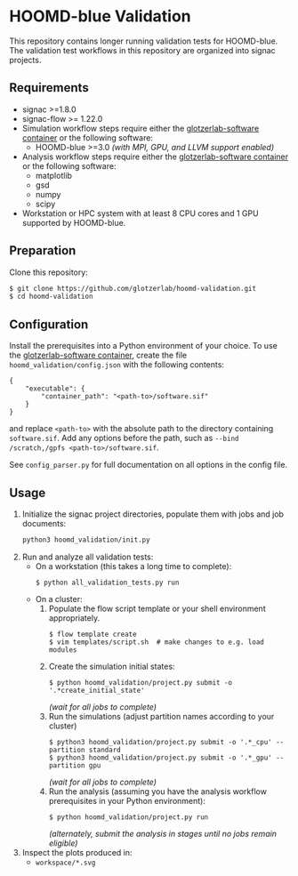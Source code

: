 # HOOMD-blue Validation

This repository contains longer running validation tests for HOOMD-blue. The
validation test workflows in this repository are organized into signac projects.

## Requirements

* signac >=1.8.0
* signac-flow >= 1.22.0
* Simulation workflow steps require either the [glotzerlab-software container]
  or the following software:
    * HOOMD-blue >=3.0 *(with MPI, GPU, and LLVM support enabled)*
* Analysis workflow steps require either the [glotzerlab-software container] or
  the following software:
    * matplotlib
    * gsd
    * numpy
    * scipy
* Workstation or HPC system with at least 8 CPU cores and 1 GPU supported by
  HOOMD-blue.

## Preparation

Clone this repository:

```bash
$ git clone https://github.com/glotzerlab/hoomd-validation.git
$ cd hoomd-validation
```

## Configuration

Install the prerequisites into a Python environment of your choice. To use the
[glotzerlab-software container], create the file `hoomd_validation/config.json`
with the following contents:
```
{
    "executable": {
        "container_path": "<path-to>/software.sif"
    }
}
```
and replace `<path-to>` with the absolute path to the directory containing
`software.sif`. Add any options before the path, such as
`--bind /scratch,/gpfs <path-to>/software.sif`.

See `config_parser.py` for full documentation on all options in the config file.

## Usage

1. Initialize the signac project directories, populate them with jobs and job
documents:
    ```bash
    python3 hoomd_validation/init.py
    ```
2. Run and analyze all validation tests:
    * On a workstation (this takes a long time to complete):
        ```
        $ python all_validation_tests.py run
        ```
    * On a cluster:
        1. Populate the flow script template or your shell environment appropriately.
            ```
            $ flow template create
            $ vim templates/script.sh  # make changes to e.g. load modules
            ```
        2. Create the simulation initial states:
            ```
            $ python hoomd_validation/project.py submit -o '.*create_initial_state'
            ```
            *(wait for all jobs to complete)*
        3. Run the simulations (adjust partition names according to your cluster)
            ```
            $ python3 hoomd_validation/project.py submit -o '.*_cpu' --partition standard
            $ python3 hoomd_validation/project.py submit -o '.*_gpu' --partition gpu
            ```
            *(wait for all jobs to complete)*
        4. Run the analysis (assuming you have the analysis workflow prerequisites in your Python environment):
            ```
            $ python hoomd_validation/project.py run
            ```
            *(alternately, submit the analysis in stages until no jobs remain eligible)*
3. Inspect the plots produced in:
    * `workspace/*.svg`

[glotzerlab-software container]: https://glotzerlab-software.readthedocs.io/
